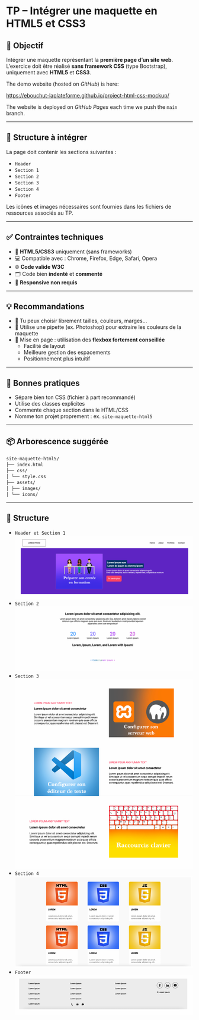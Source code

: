 # TP – Intégrer une maquette en HTML5 et CSS3

## 🎯 Objectif

Intégrer une maquette représentant la **première page d’un site web**.  
L’exercice doit être réalisé **sans framework CSS** (type Bootstrap), uniquement avec **HTML5** et **CSS3**.

The demo website (hosted on *GitHub*) is here:

https://ebouchut-laplateforme.github.io/project-html-css-mockup/

The website is deployed on *GitHub Pages*  each time we push the `main` branch.

---

## 🧩 Structure à intégrer

La page doit contenir les sections suivantes :

- `Header`
- `Section 1`
- `Section 2`
- `Section 3`
- `Section 4`
- `Footer`

Les icônes et images nécessaires sont fournies dans les fichiers de ressources associés au TP.

---

## ✅ Contraintes techniques

- 📄 **HTML5/CSS3** uniquement (sans frameworks)
- 💻 Compatible avec : Chrome, Firefox, Edge, Safari, Opera
- 🌐 **Code valide W3C**
- 🗂️ Code bien **indenté** et **commenté**
- 🛑 **Responsive non requis**

---

## 💡 Recommandations

- 📐 Tu peux choisir librement tailles, couleurs, marges…
- 🎨 Utilise une pipette (ex. Photoshop) pour extraire les couleurs de la maquette
- 🧱 Mise en page : utilisation des **flexbox fortement conseillée**
    -   Facilité de layout
    -   Meilleure gestion des espacements
    -   Positionnement plus intuitif

---

## 📝 Bonnes pratiques

- Sépare bien ton CSS (fichier à part recommandé)
- Utilise des classes explicites
- Commente chaque section dans le HTML/CSS
- Nomme ton projet proprement : ex. `site-maquette-html5`

---

## 📦 Arborescence suggérée

```
site-maquette-html5/
├── index.html
├── css/
│ └── style.css
├── assets/
│ ├── images/
│ └── icons/
```

---

## 🧩 Structure

- `Header et Section 1`  
  ![first section](assets/img/specs/header_sec1.png)
- `Section 2`  
  ![first section](assets/img/specs/sec2.png)
- `Section 3`  
  ![first section](assets/img/specs/sec3.png)
- `Section 4`  
  ![first section](assets/img/specs/sec4.png)
- `Footer`  
  ![first section](assets/img/specs/footer.png)
